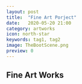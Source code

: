 ```yaml
---
layout: post
title:  "Fine Art Porject"
date:   2020-05-20 21:00
category: artworks
icon: north-star
keywords: tag1, tag2
image: TheBootScene.png
preview: 0
---
```


## Fine Art Works